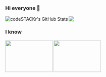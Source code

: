 
### Hi everyone 👋
<img align="left" alt="codeSTACKr's GitHub Stats" src="https://github-readme-stats.vercel.app/api?username=SaurFort&show_icons=true&hide_border=true&count_private=true&theme=tokyonight" />
<img src="https://github-readme-stats.vercel.app/api/top-langs/?username=SaurFort&theme=tokyonight&hide_border=true" />

### I know
<img align="left" width="150" height="100" src="https://learn.handigital-formation.com/app/uploads/2022/04/java_logo_640.jpeg" />
<img width="150" height="100" src="https://dyma.fr/assets/technos/htmlcss-logo-title.svg" />
